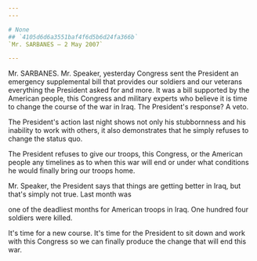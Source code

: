 ```yaml
---
---

# None
## `4105d6d6a3551baf4f6d5b6d24fa366b`
`Mr. SARBANES — 2 May 2007`

---
```



Mr. SARBANES. Mr. Speaker, yesterday Congress sent the President an 
emergency supplemental bill that provides our soldiers and our veterans 
everything the President asked for and more. It was a bill supported by 
the American people, this Congress and military experts who believe it 
is time to change the course of the war in Iraq. The President's 
response? A veto.

The President's action last night shows not only his stubbornness and 
his inability to work with others, it also demonstrates that he simply 
refuses to change the status quo.

The President refuses to give our troops, this Congress, or the 
American people any timelines as to when this war will end or under 
what conditions he would finally bring our troops home.

Mr. Speaker, the President says that things are getting better in 
Iraq, but that's simply not true. Last month was


one of the deadliest months for American troops in Iraq. One hundred 
four soldiers were killed.

It's time for a new course. It's time for the President to sit down 
and work with this Congress so we can finally produce the change that 
will end this war.
